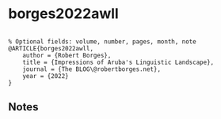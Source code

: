# borges2022awll




```

% Optional fields: volume, number, pages, month, note
@ARTICLE{borges2022awll,
	author = {Robert Borges},
	title = {Impressions of Aruba's Linguistic Landscape},
	journal = {The BLOG\@robertborges.net},
	year = {2022}
}
```




## Notes

